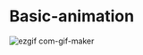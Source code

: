 # Basic-animation
![ezgif com-gif-maker](https://user-images.githubusercontent.com/37286610/175827576-0298a2b3-3705-40f9-9dcc-b0dd042ac231.gif)
